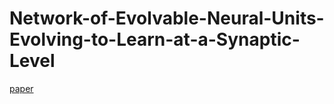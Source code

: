 # Network-of-Evolvable-Neural-Units-Evolving-to-Learn-at-a-Synaptic-Level

[paper](https://arxiv.org/abs/1912.07589)